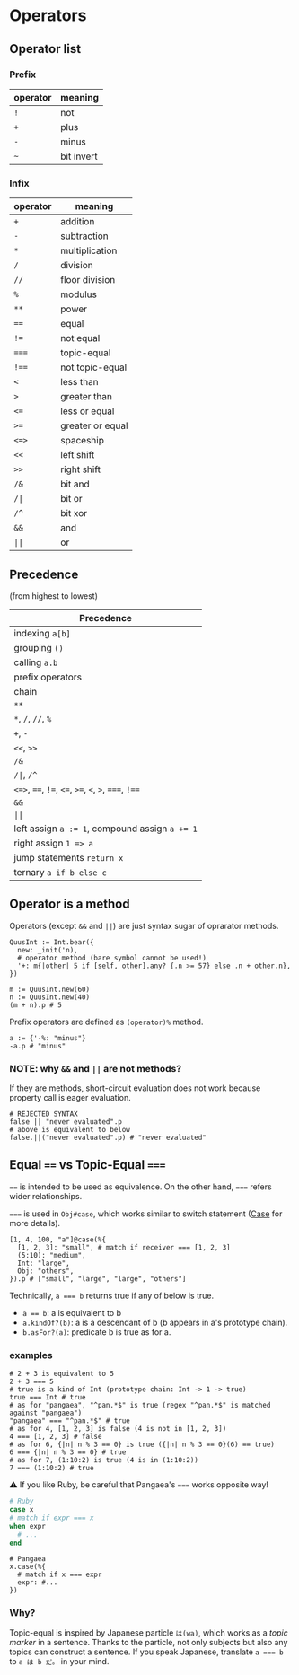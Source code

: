 # Operators

## Operator list

### Prefix

|operator|meaning|
|-|-|
|`!`|not|
|`+`|plus|
|`-`|minus|
|`~`|bit invert|

### Infix

|operator|meaning|
|-|-|
|`+`|addition|
|`-`|subtraction|
|`*`|multiplication|
|`/`|division|
|`//`|floor division|
|`%`|modulus|
|`**`|power|
|`==`|equal|
|`!=`|not equal|
|`===`|topic-equal|
|`!==`|not topic-equal|
|`<`|less than|
|`>`|greater than|
|`<=`|less or equal|
|`>=`|greater or equal|
|`<=>`|spaceship|
|`<<`|left shift|
|`>>`|right shift|
|`/&`|bit and|
|<code>/&#124;</code>|bit or|
|`/^`|bit xor|
|`&&`|and|
|<code>&#124;&#124;</code>|or|

## Precedence

(from highest to lowest)

|Precedence|
|-|
|indexing `a[b]`|
|grouping `()`|
|calling `a.b`|
|prefix operators|
|chain|
|`**`|
|`*`, `/`, `//`, `%`|
|`+`, `-`|
|`<<`, `>>`|
|`/&`|
|<code>/&#124;</code>, `/^`|
|`<=>`, `==`, `!=`, `<=`, `>=`, `<`, `>`, `===`, `!==`|
|`&&`|
|<code>&#124;&#124;</code>|
|left assign `a := 1`, compound assign `a += 1`|
|right assign `1 => a`|
|jump statements `return x`|
|ternary `a if b else c`|

## Operator is a method

Operators (except `&&` and `||`) are just syntax sugar of oprarator methods.

```pangaea
QuusInt := Int.bear({
  new: _init('n),
  # operator method (bare symbol cannot be used!)
  '+: m{|other| 5 if [self, other].any? {.n >= 57} else .n + other.n},
})

m := QuusInt.new(60)
n := QuusInt.new(40)
(m + n).p # 5
```

Prefix operators are defined as `(operator)%` method.

```pangaea
a := {'-%: "minus"}
-a.p # "minus"
```

### NOTE: why `&&` and `||` are not methods?

If they are methods, short-circuit evaluation does not work because property call is eager evaluation.

```
# REJECTED SYNTAX
false || "never evaluated".p
# above is equivalent to below
false.||("never evaluated".p) # "never evaluated"
```

## Equal `==` vs Topic-Equal `===`

`==` is intended to be used as equivalence. On the other hand, `===` refers wider relationships.

`===` is used in `Obj#case`, which works similar to switch statement ([Case](case.md) for more details).

```pangaea
[1, 4, 100, "a"]@case(%{
  [1, 2, 3]: "small", # match if receiver === [1, 2, 3]
  (5:10): "medium",
  Int: "large",
  Obj: "others",
}).p # ["small", "large", "large", "others"]
```

Technically, `a === b` returns true if any of below is true.

- `a == b`: a is equivalent to b
- `a.kindOf?(b)`: a is a descendant of b (b appears in a's prototype chain).
- `b.asFor?(a)`: predicate b is true as for a.

### examples

```pangaea
# 2 + 3 is equivalent to 5
2 + 3 === 5
# true is a kind of Int (prototype chain: Int -> 1 -> true)
true === Int # true
# as for "pangaea", "^pan.*$" is true (regex "^pan.*$" is matched against "pangaea")
"pangaea" === "^pan.*$" # true
# as for 4, [1, 2, 3] is false (4 is not in [1, 2, 3])
4 === [1, 2, 3] # false
# as for 6, {|n| n % 3 == 0} is true ({|n| n % 3 == 0}(6) == true)
6 === {|n| n % 3 == 0} # true
# as for 7, (1:10:2) is true (4 is in (1:10:2))
7 === (1:10:2) # true
```

:warning: If you like Ruby, be careful that Pangaea's `===` works opposite way!

```ruby
# Ruby
case x
# match if expr === x
when expr
  # ...
end
```

```pangaea
# Pangaea
x.case(%{
  # match if x === expr
  expr: #...
})
```

### Why?

Topic-equal is inspired by Japanese particle `は(wa)`, which works as a *topic marker* in a sentence. Thanks to the particle, not only subjects but also any topics can construct a sentence. If you speak Japanese, translate `a === b` to `a は b だ。` in your mind. 
